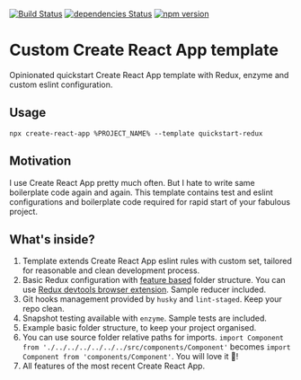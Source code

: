 [![Build Status](https://travis-ci.org/morewings/cra-template-quickstart-redux.svg?branch=master)](https://travis-ci.org/morewings/cra-template-quickstart-redux)
[![dependencies Status](https://david-dm.org/morewings/cra-template-quickstart-redux/status.svg)](https://david-dm.org/morewings/cra-template-quickstart-redux)
[![npm version](https://badge.fury.io/js/cra-template-quickstart-redux.svg)](https://badge.fury.io/js/cra-template-quickstart-redux)

# Custom Create React App template

Opinionated quickstart Create React App template with Redux, enzyme and custom eslint configuration.

## Usage

``npx create-react-app %PROJECT_NAME% --template quickstart-redux``

## Motivation

I use Create React App pretty much often. But I hate to write same boilerplate code again and again. This template contains test and eslint configurations and boilerplate code required for rapid start of your fabulous project.

## What's inside?

1. Template extends Create React App eslint rules with custom set, tailored for reasonable and clean development process. 
2. Basic Redux configuration with [feature based](https://redux.js.org/style-guide/style-guide/#structure-files-as-feature-folders-or-ducks) folder structure. You can use [Redux devtools browser extension](http://extension.remotedev.io/). Sample reducer included.
3. Git hooks management provided by `husky` and `lint-staged`. Keep your repo clean.
4. Snapshot testing available with `enzyme`. Sample tests are included.
5. Example basic folder structure, to keep your project organised.
6. You can use source folder relative paths for imports. `import Component from './../../../../../../src/components/Component'` becomes `import Component from 'components/Component'`. You will love it 💖!
7. All features of the most recent Create React App.